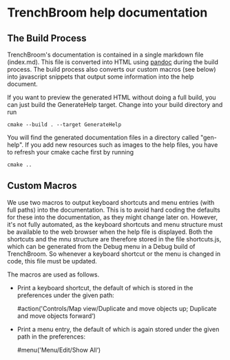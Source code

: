# TrenchBroom help documentation

## The Build Process

TrenchBroom's documentation is contained in a single markdown file (index.md). This file is converted into HTML using [pandoc](http://www.pandoc.org) during the build process. The build process also converts our custom macros (see below) into javascript snippets that output some information into the help document.

If you want to preview the generated HTML without doing a full build, you can just build the GenerateHelp target. Change into your build directory and run

    cmake --build . --target GenerateHelp

You will find the generated documentation files in a directory called "gen-help". If you add new resources such as images to the help files, you have to refresh your cmake cache first by running

    cmake ..

## Custom Macros

We use two macros to output keyboard shortcuts and menu entries (with full paths) into the documentation. This is to avoid hard coding the defaults for these into the documentation, as they might change later on. However, it's not fully automated, as the keyboard shortcuts and menu structure must be available to the web browser when the help file is displayed. Both the shortcuts and the mnu structure are therefore stored in the file shortcuts.js, which can be generated from the Debug menu in a Debug build of TrenchBroom. So whenever a keyboard shortcut or the menu is changed in code, this file must be updated.

The macros are used as follows.

- Print a keyboard shortcut, the default of which is stored in the preferences under the given path:

    \#action('Controls/Map view/Duplicate and move objects up; Duplicate and move objects forward‘)
    
- Print a menu entry, the default of which is again stored under the given path in the preferences:

    \#menu('Menu/Edit/Show All‘)
